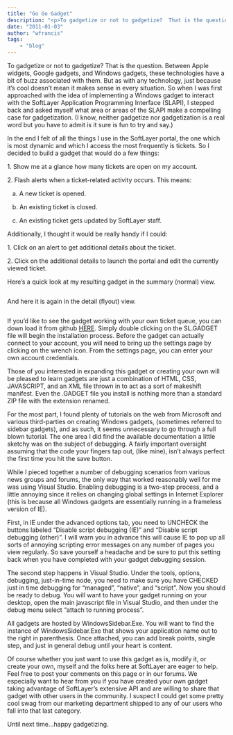 ```yaml
---
title: "Go Go Gadget"
description: "<p>To gadgetize or not to gadgetize?  That is the question.  Between Apple widgets, Google gadgets, and Windows gadgets,"
date: "2011-01-03"
author: "wfrancis"
tags:
    - "blog"
---
```


<p>To gadgetize or not to gadgetize?  That is the question.  Between Apple widgets, Google gadgets, and Windows gadgets, these technologies have a bit of buzz associated with them.  But as with any technology, just because it’s cool doesn’t mean it makes sense in every situation.  So when I was first approached with the idea of implementing a Windows gadget to interact with the SoftLayer Application Programming Interface (SLAPI), I stepped back and asked myself what area or areas of the SLAPI make a compelling case for gadgetization.  (I know, neither gadgetize nor gadgetization is a real word but you have to admit is it sure is fun to try and say.)</p>
<p>In the end I felt of all the things I use in the SoftLayer portal, the one which is most dynamic and which I access the most frequently is tickets.  So I decided to build a gadget that would do a few things:</p>
<p>1. Show me at a glance how many tickets are open on my account.</p>
<p>2. Flash alerts when a ticket-related activity occurs.  This means:</p>
<p>&nbsp;&nbsp;   a. A new ticket is opened.</p>
<p>&nbsp;&nbsp;   b. An existing ticket is closed.</p>
<p>&nbsp;&nbsp;   c. An existing ticket gets updated by SoftLayer staff.</p>
<p>Additionally, I thought it would be really handy if I could:</p>
<p>1. Click on an alert to get additional details about the ticket.</p>
<p>2. Click on the additional details to launch the portal and edit the currently viewed ticket.</p>
<p>Here’s a quick look at my resulting gadget in the summary (normal) view. </p>
<p><img src="http://dev-sldn151.softlayer.local/sites/default/files/sl_ticket_gadget_normal.png" alt="" /></p>
<p>And here it is again in the detail (flyout) view.</p>
<p><img src="http://dev-sldn151.softlayer.local/sites/default/files/sl_ticket_gadget_flyout.png" alt="" /></p>
<p>If you’d like to see the gadget working with your own ticket queue, you can down load it from github <a href="https://github.com/softlayer/Windows-Desktop-Gadgets">HERE</a>.  Simply double clicking on the SL.GADGET file will begin the installation process.  Before the gadget can actually connect to your account, you will need to bring up the settings page by clicking on the wrench icon.  From the settings page, you can enter your own account credentials.</p>
<p>Those of you interested in expanding this gadget or creating your own will be pleased to learn gadgets are just a combination of HTML, CSS, JAVASCRIPT, and an XML file thrown in to act as a sort of makeshift manifest.  Even the .GADGET file you install is nothing more than a standard ZIP file with the extension renamed.</p>
<p>For the most part, I found plenty of tutorials on the web from Microsoft and various third-parties on creating Windows gadgets, (sometimes referred to sidebar gadgets), and as such, it seems unnecessary to go through a full blown tutorial.  The one area I did find the available documentation a little sketchy was on the subject of debugging.  A fairly important oversight assuming that the code your fingers tap out, (like mine), isn’t always perfect the first time you hit the save button.</p>
<p>While I pieced together a number of debugging scenarios from various news groups and forums, the only way that worked reasonably well for me was using Visual Studio.  Enabling debugging is a two-step process, and a little annoying since it relies on changing global settings in Internet Explorer (this is because all Windows gadgets are essentially running in a frameless version of IE).</p>
<p>First, in IE under the advanced options tab, you need to UNCHECK the buttons labeled “Disable script debugging (IE)” and “Disable script debugging (other)”.  I will warn you in advance this will cause IE to pop up all sorts of annoying scripting error messages on any number of pages you view regularly.  So save yourself a headache and be sure to put this setting back when you have completed with your gadget debugging session.</p>
<p>The second step happens in Visual Studio.  Under the tools, options, debugging, just-in-time node, you need to make sure you have CHECKED just in time debugging for “managed”, “native”, and “script”.  Now you should be ready to debug. You will want to have your gadget running on your desktop, open the main javascript file in Visual Studio, and then under the debug menu select “attach to running process”.</p>
<p>All gadgets are hosted by WindowsSidebar.Exe. You will want to find the instance of WindowsSidebar.Exe that shows your application name out to the right in parenthesis.  Once attached, you can add break points, single step, and just in general debug until your heart is content.</p>
<p>Of course whether you just want to use this gadget as is, modify it, or create your own, myself and the folks here at SoftLayer are eager to help.  Feel free to post your comments on this page or in our forums.  We especially want to hear from you if you have created your own gadget taking advantage of SoftLayer’s extensive API and are willing to share that gadget with other users in the community.  I suspect I could get some pretty cool swag from our marketing department shipped to any of our users who fall into that last category.</p>
<p>Until next time…happy gadgetizing.</p>

